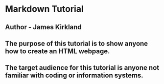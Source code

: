 # Markdown Tutorial
## Author - James Kirkland
## The purpose of this tutorial is to show anyone how to create an HTML webpage.
## The target audience for this tutorial is anyone not familiar with coding or information systems.
